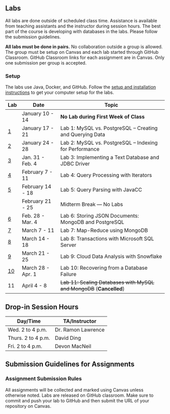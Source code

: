 ## Labs

All labs are done outside of scheduled class time. Assistance is available from teaching assistants and the instructor during session hours. The best part of the course is developing with databases in the labs. Please follow the submission guidelines.

**All labs must be done in pairs.** No collaboration outside a group is allowed. The group must be setup on Canvas and each lab started through GitHub Classroom. GitHub Classroom links for each assignment are in Canvas. Only one submission per group is accepted. 

### Setup

The labs use Java, Docker, and GitHub. Follow the [setup and installation instructions](https://github.com/rlawrenc/cosc_404/tree/main/labs/setup) to get your computer setup for the labs.

|  Lab  |  Date  |  Topic  |
|----|------|-------|
|  		 | January 10 - 14 	| **No Lab during First Week of Class** |
| [1](https://github.com/cosc-404-2021/lab1) | January 17 - 21 	| Lab 1: MySQL vs. PostgreSQL – Creating and Querying Data |
| [2](https://github.com/cosc-404-2021/lab2) | January 24 - 28 	| Lab 2: MySQL vs. PostgreSQL – Indexing for Performance |
| [3](https://github.com/cosc-404-2021/lab3) | Jan. 31 - Feb. 4 	| Lab 3: Implementing a Text Database and JDBC Driver |
| [4](https://github.com/cosc-404-2021/lab4) | February 7 - 11 	| Lab 4: Query Processing with Iterators |
| [5](https://github.com/cosc-404-2021/lab5) | February 14 - 18 	| Lab 5: Query Parsing with JavaCC |
|  		 | February 21 - 25 	| Midterm Break — No Labs |
| [6](https://github.com/cosc-404-2021/lab6) | Feb. 28 - Mar. 4 	| Lab 6: Storing JSON Documents: MongoDB and PostgreSQL |
| [7](https://github.com/cosc-404-2021/lab7) | March 7 - 11 	| Lab 7: Map-Reduce using MongoDB |
| [8](https://github.com/cosc-404-2021/lab8) | March 14 - 18 	| Lab 8: Transactions with Microsoft SQL Server |
| [9](https://github.com/cosc-404-2021/lab9) | March 21 - 25 	| Lab 9: Cloud Data Analysis with Snowflake |
| [10](https://github.com/cosc-404-2021/lab10) | March 28 - Apr. 1 	| Lab 10: Recovering from a Database Failure  |
| 11 | April 4 - 8 	| ~~Lab 11: Scaling Databases with MySQL and MongoDB~~ (**Cancelled**) |


## Drop-in Session Hours
| Day/Time |  TA/Instructor |
|----------|----------------|
| Wed. 2 to 4 p.m. | Dr. Ramon Lawrence |
| Thurs. 2 to 4 p.m. | David Ding |
| Fri. 2 to 4 p.m. | Devon MacNeil |

## Submission Guidelines for Assignments

### Assignment Submission Rules
All assignments will be collected and marked using Canvas unless otherwise noted. Labs are released on GitHub classroom. Make sure to commit and push your lab to GitHub and then submit the URL of your repository on Canvas.
